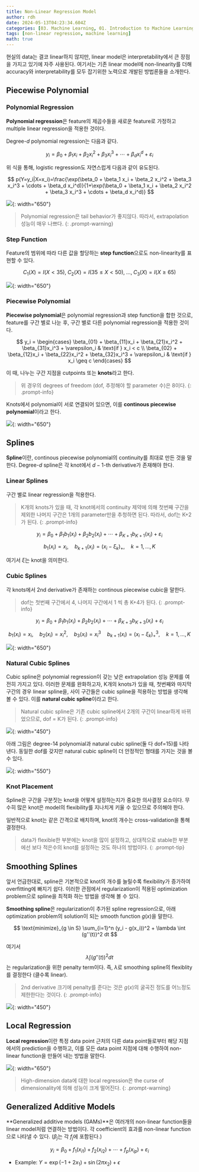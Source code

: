 ```yaml
---
title: Non-Linear Regression Model
author: rdh
date: 2024-05-13T04:23:34.604Z
categories: [03. Machine Learning, 01. Introduction to Machine Learning]
tags: [non-linear regression, machine learning]
math: true
---
```

현실의 data는 결코 linear하지 않지만, linear model은 interpretability에서 큰 장점을 가지고 있기에 자주 사용된다. 여기서는 기존 linear model에 non-linearity를 더해 accuracy와 interpretability를 모두 잡기위한 노력으로 개발된 방법론들을 소개한다.

## Piecewise Polynomial
### Polynomial Regression
**Polynomial regression**은 feature의 제곱수들을 새로운 feature로 가정하고 multiple linear regression을 적용한 것이다.

Degree-$d$ polynomial regression는 다음과 같다.

$$
y_i = \beta_0 + \beta_1 x_i + \beta_2 x_i^2 + \beta_3 x_i^3 + \cdots + \beta_d x_i^d + \varepsilon_i
$$

위 식을 통해, logistic regression도 자연스럽게 다음과 같이 유도된다.

$$
p(Y=y_i|X=x_i)=\frac{\exp(\beta_0 + \beta_1 x_i + \beta_2 x_i^2 + \beta_3 x_i^3 + \cdots + \beta_d x_i^d)}{1+\exp(\beta_0 + \beta_1 x_i + \beta_2 x_i^2 + \beta_3 x_i^3 + \cdots + \beta_d x_i^d)}
$$

![](/assets/img/non-linear-regression-model-01.png){: width="650"}

> Polynomial regression은 tail behavior가 좋지않다. 따라서, extrapolation 성능이 매우 나쁘다.
{: .prompt-warning}

### Step Function
Feature의 범위에 따라 다른 값을 할당하는 **step function**으로도 non-linearity를 표현할 수 있다.

$$
C_1(X) = I(X < 35), \; C_2(X) = I(35 \leq X < 50),\; \dots,\; C_3(X) = I(X \geq 65)
$$

![](/assets/img/non-linear-regression-model-02.png){: width="650"}

### Piecewise Polynomial
**Piecewise polynomial**은 polynomial regression과 step function을 합한 것으로, feature를 구간 별로 나눈 후, 구간 별로 다른 polynomial regression을 적용한 것이다.

$$
y_i = 
\begin{cases} 
\beta_{01} + \beta_{11}x_i + \beta_{21}x_i^2 + \beta_{31}x_i^3 + \varepsilon_i & \text{if } x_i < c \\
\beta_{02} + \beta_{12}x_i + \beta_{22}x_i^2 + \beta_{32}x_i^3 + \varepsilon_i & \text{if } x_i \geq c
\end{cases}
$$

이 때, 나누는 구간 지점을 cutpoints 또는 **knots**라고 한다.

> 위 경우의 degrees of freedom (dof, 추정해야 할 parameter 수)은 8이다.
{: .prompt-info}

Knots에서 polynomial이 서로 연결되어 있으면, 이를 **continous piecewise polynomial**이라고 한다.

![](/assets/img/non-linear-regression-model-03.png){: width="650"}

## Splines
**Spline**이란, continous piecewise polynomial의 continuity를 최대로 만든 것을 말한다. Degree-$d$ spline은 각 knot에서 $d-1$-th derivative가 존재해야 한다.

### Linear Splines
구간 별로 linear regression을 적용한다. 

> K개의 knots가 있을 때, 각 knot에서의 continuity 제약에 의해 첫번째 구간을 제외한 나머지 구간은 1개의 parameter만을 추청하면 된다. 따라서, dof는 K+2가 된다.
{: .prompt-info}

$$
y_i = \beta_0 + \beta_1 b_1(x_i) + \beta_2 b_2(x_i) + \cdots + \beta_{K+1} b_{K+1}(x_i) + \varepsilon_i
$$

$$
b_1(x_i) = x_i, \quad b_{k+1}(x_i) = (x_i - \xi_k)_+, \quad k = 1, \ldots, K
$$

여기서 $\xi$는 knot을 의미한다.

### Cubic Splines
각 knots에서 2nd derivative가 존재하는 continous piecewise cubic을 말한다.

> dof는 첫번째 구간에서 4, 나머지 구간에서 1 씩 총 K+4가 된다.
{: .prompt-info}

$$
y_i = \beta_0 + \beta_1 b_1(x_i) + \beta_2 b_2(x_i) + \cdots + \beta_{K+3} b_{K+3}(x_i) + \varepsilon_i
$$

$$
b_1(x_i) = x_i, \quad b_2(x_i) = x_i^2, \quad b_3(x_i) = x_i^3 \quad b_{k+1}(x_i) = (x_i - \xi_k)_+^3, \quad k = 1, \ldots, K
$$

![](/assets/img/non-linear-regression-model-04.png){: width="650"}

### Natural Cubic Splines
Cubic spline은 polynomial regression이 갖는 낮은 extrapolation 성능 문제를 여전히 가지고 있다. 이러한 문제를 완화하고자, K개의 knots가 있을 때, 첫번째와 마지막 구간의 경우 linear spline을, 사이 구간들은 cubic spline을 적용하는 방법을 생각해 볼 수 있다. 이를 **natural cubic spline**이라고 한다.

> Natural cubic spline은 기존 cubic spline에서 2개의 구간이 linear하게 바뀌었으므로, dof = K가 된다.
{: .prompt-info}

![](/assets/img/non-linear-regression-model-05.png){: width="450"}

아래 그림은 degree-14 polynomial과 natural cubic spline(둘 다 dof=15)를 나타낸다. 동일한 dof를 갖지만 natural cubic spline이 더 안정적인 형태를 가지는 것을 볼 수 있다.

![](/assets/img/non-linear-regression-model-06.png){: width="550"}

### Knot Placement
Spline은 구간을 구분짓는 knot을 어떻게 설정하는지가 중요한 의사결정 요소이다. 무수히 많은 knot은 model의 flexibility를 지나치게 키울 수 있으므로 주의해야 한다.

일반적으로 knot는 같은 간격으로 배치하며, knot의 개수는 cross-validation을 통해 결정한다.

> data가 flexible한 부분에는 knot을 많이 설정하고, 상대적으로 stable한 부분에선 보다 적은수의 knot를 설정하는 것도 하나의 방법이다.
{: .prompt-tip}

## Smoothing Splines
앞서 언급한대로, spline은 기본적으로 knot의 개수를 늘릴수록 flexibility가 증가하여 overfitting에 빠지기 쉽다. 이러한 관점에서 regularization이 적용된 optimization problem으로 spline을 최적화 하는 방법을 생각해 볼 수 있다.

**Smoothing spline**은 regularization이 추가된 spline regression으로, 아래 optimization problem의 solution이 되는 smooth function $g(x)$을 말한다.

$$
\text{minimize}_{g \in S} \sum_{i=1}^n (y_i - g(x_i))^2 + \lambda \int (g''(t))^2 dt
$$

여기서 $$\lambda \int (g''(t))^2 dt$$는 regularization을 위한 penalty term이다. 즉, $\lambda$로 smoothing spline의 flexiblity를 결정한다 (클수록 linear).

> 2nd derivative 크기에 penalty를 준다는 것은 $g(x)$의 굴곡진 정도를 어느정도 제한한다는 것이다.
{: .prompt-info}

![](/assets/img/non-linear-regression-model-07.png){: width="450"}

## Local Regression
**Local regression**이란 특정 data point 근처의 다른 data point들로부터 해당 지점에서의 prediction을 수행하고, 이를 모든 data point 지점에 대해 수행하여 non-linear function을 만들어 내는 방법을 말한다.

![](/assets/img/non-linear-regression-model-08.png){: width="650"}

> High-dimension data에 대한 local regression은 the curse of dimensionality에 의해 성능이 크게 떨어진다.
{: .prompt-warning}

## Generalized Additive Models
**Generalized additive models (GAMs)**은 여러개의 non-linear function들을 linear model처럼 연결하는 방법이다. 각 coefficient의 효과를 non-linear function으로 나타낼 수 있다. ($\beta_j$는 각 $f_j$에 포함된다.)

$$
y_i = \beta_0 + f_1(x_{i1}) + f_2(x_{i2}) + \cdots + f_p(x_{ip}) + \varepsilon_i
$$

* Example: $Y = \exp(-1+2x_1) + \sin(2\pi x_2) + \epsilon$